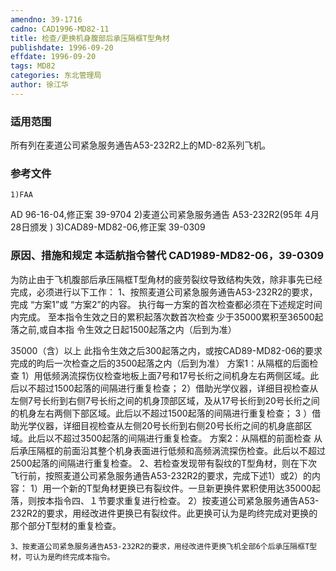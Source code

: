 ```yaml
---
amendno: 39-1716
cadno: CAD1996-MD82-11
title: 检查/更换机身腹部后承压隔框T型角材
publishdate: 1996-09-20
effdate: 1996-09-20
tags: MD82
categories: 东北管理局
author: 徐江华
---
```


### 适用范围 
所有列在麦道公司紧急服务通告A53-232R2上的MD-82系列飞机。

### 参考文件
    1)FAA 
AD 96-16-04,修正案 39-9704 
    2)麦道公司紧急服务通告 A53-232R2(95年 4月 28日颁发 ) 
    3)CAD89-MD82-06,修正案 39-0309 


### 原因、措施和规定 本适航指令替代 CAD1989-MD82-06，39-0309
为防止由于飞机腹部后承压隔框T型角材的疲劳裂纹导致结构失效，除非事先已经完成，必须进行以下工作：     1、按照麦道公司紧急服务通告A53-232R2的要求，完成 “方案1”或 “方案2”的内容。 
    执行每一方案的首次检查都必须在下述规定时间内完成。 至本指令生效之日的累积起落次数首次检查 少于35000累积至36500起落之前,或自本指
令生效之日起1500起落之内（后到为准） 
  
35000（含）以上 	此指令生效之后300起落之内，或按CAD89-MD82-06的要求完成的昀后一次检查之后的3500起落之内（后到为准） 
    方案1：从隔框的后面检查 
    1）用低频涡流探伤仪检查地板上面7号和17号长绗之间机身左右两侧区域。此后以不超过1500起落的间隔进行重复检查；
    2）借助光学仪器，详细目视检查从左侧7号长绗到右侧7号长绗之间的机身顶部区域，及从17号长绗到20号长绗之间的机身左右两侧下部区域。此后以不超过1500起落的间隔进行重复检查； 
3
）借助光学仪器，详细目视检查从左侧20号长绗到右侧20号长绗之间的机身底部区域。此后以不超过3500起落的间隔进行重复检查。 
    方案2：从隔框的前面检查     从后承压隔框的前面沿其整个机身表面进行低频和高频涡流探伤检查。此后以不超过2500起落的间隔进行重复检查。     2、若检查发现带有裂纹的T型角材，则在下次飞行前，按照麦道公司紧急服务通告A53-232R2的要求，完成下述1）或2）的内容： 
    1）用一个新的T型角材更换已有裂纹件。一旦新更换件累积使用达35000起落，则按本指令四、１节要求重复进行检查。 
    2）按麦道公司紧急服务通告A53-232R2的要求，用经改进件更换已有裂纹件。此更换可认为是昀终完成对更换的那个部分T型材的重复检查。 

    3、按麦道公司紧急服务通告A53-232R2的要求，用经改进件更换飞机全部6个后承压隔框T型材，可认为是昀终完成本指令。
